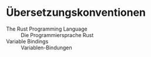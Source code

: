 # Übersetzungskonventionen

<dl>

<dt>The Rust Programming Language
<dd>Die Programmiersprache Rust

<dt>Variable Bindings
<dd>Variablen-Bindungen

</dl>